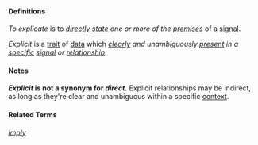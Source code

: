#### Definitions

*To explicate* is to *[directly](https://github.com/gcassel/Modular-Organization-Terminology/blob/master/terms/direct.md) [state](https://github.com/gcassel/Modular-Organization-Terminology/blob/master/terms/state.md) one or more of the [premises](https://github.com/gcassel/Modular-Organization-Terminology/blob/master/terms/premise.md)* of a [signal](https://github.com/gcassel/Modular-Organization-Terminology/blob/master/terms/signal.md).

*Explicit* is a [trait](https://github.com/gcassel/Modular-Organizing-Terminology/blob/master/terms/trait.md) of [data](https://github.com/gcassel/Modular-Organizing-Terminology/blob/master/terms/data.md) which *[clearly](https://github.com/gcassel/Modular-Organizing-Terminology/blob/master/terms/clear.md) and unambiguously [present](https://github.com/gcassel/Modular-Organizing-Terminology/blob/master/terms/presence.md) in a [specific](https://github.com/gcassel/Modular-Organizing-Terminology/blob/master/terms/specific.md) [signal](https://github.com/gcassel/Modular-Organizing-Terminology/blob/master/terms/signal.md) or [relationship](https://github.com/gcassel/Modular-Organizing-Terminology/blob/master/terms/relate.md)*.  

#### Notes
***Explicit* is not a synonym for *direct*.**  Explicit relationships may be indirect, as long as they're clear and unambiguous within a specific [context](https://github.com/gcassel/Modular-Organizing-Terminology/blob/master/terms/context.md).

#### Related Terms

*[imply](https://github.com/gcassel/Modular-Organization-Terminology/blob/master/terms/imply.md)*
